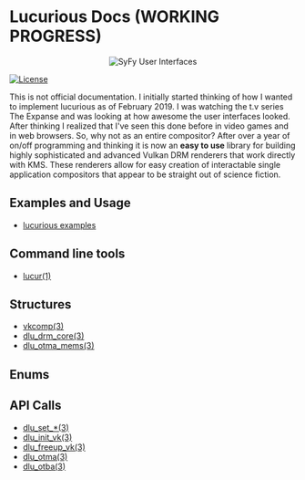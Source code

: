 # Lucurious Docs (WORKING PROGRESS)
[//]: <> (GIF taken from https://gmunk.com/OBLIVION-GFX)
<p align="center"><img src="https://easyip2023.github.io/lucurious-docs/OBLVN_GFX_CHAN_01.gif" alt="SyFy User Interfaces"></p>

[![License](https://img.shields.io/badge/license-MIT-brightgreen.svg)](#license)

This is not official documentation. I initially started thinking of how I wanted to implement lucurious as of February 2019. I was watching the t.v series 
The Expanse and was looking at how awesome the user interfaces looked. After thinking I realized that I've seen this done before in video games and in web browsers. 
So, why not as an entire compositor? After over a year of on/off programming and thinking it is now an **easy to use** library for building highly sophisticated and 
advanced Vulkan DRM renderers that work directly with KMS. These renderers allow for easy creation of interactable single application compositors that appear to be 
straight out of science fiction.

## Examples and Usage
* [lucurious examples](https://github.com/EasyIP2023/lucurious-examples)

## Command line tools
* [lucur(1)](https://easyip2023.github.io/lucurious-docs/cmd/lucur)

## Structures
* [vkcomp(3)](https://easyip2023.github.io/lucurious-docs/structs/vkcomp)
* [dlu_drm_core(3)](https://easyip2023.github.io/lucurious-docs/structs/dlu_drm_core)
* [dlu_otma_mems(3)](https://easyip2023.github.io/lucurious-docs/structs/dlu_otma_mems)

## Enums

## API Calls
* [dlu_set_*(3)](https://easyip2023.github.io/lucurious-docs/api/dlu_set)
* [dlu_init_vk(3)](https://easyip2023.github.io/lucurious-docs/api/dlu_init_vk)
* [dlu_freeup_vk(3)](https://easyip2023.github.io/lucurious-docs/api/dlu_freeup_vk)
* [dlu_otma(3)](https://easyip2023.github.io/lucurious-docs/api/dlu_otma)
* [dlu_otba(3)](https://easyip2023.github.io/lucurious-docs/api/dlu_otba)